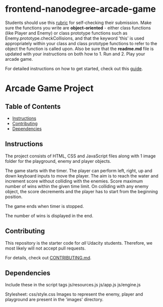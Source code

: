 frontend-nanodegree-arcade-game
===============================

Students should use this [rubric](https://review.udacity.com/#!/projects/2696458597/rubric) for self-checking their submission. Make sure the functions you write are **object-oriented** - either class functions (like Player and Enemy) or class prototype functions such as Enemy.prototype.checkCollisions, and that the keyword 'this' is used appropriately within your class and class prototype functions to refer to the object the function is called upon. Also be sure that the **readme.md** file is updated with your instructions on both how to 1. Run and 2. Play your arcade game.

For detailed instructions on how to get started, check out this [guide](https://docs.google.com/document/d/1v01aScPjSWCCWQLIpFqvg3-vXLH2e8_SZQKC8jNO0Dc/pub?embedded=true).

# Arcade Game Project

## Table of Contents

* [Instructions](#instructions)
* [Contributing](#contributing)
* [Dependencies](#dependencies)

## Instructions

The project consists of HTML, CSS and JavaScript files along with 1 image folder for the playground, enemy and player objects.

The game starts with the timer. The player can perform left, right, up and down keyboard inputs to move the player. The aim is to reach the water and increment score without colliding with the enemies. Score maximum number of wins within the given time limit. On colliding with any enemy object, the score decrements and the player has to start from the beginning position.

The game ends when timer is stopped.

The number of wins is displayed in the end.

## Contributing

This repository is the starter code for _all_ Udacity students. Therefore, we most likely will not accept pull requests.

For details, check out [CONTRIBUTING.md](CONTRIBUTING.md).

## Dependencies
Include these in the script tags
  js/resources.js
  js/app.js
  js/engine.js

Stylesheet:
  css/style.css
Images to represent the enemy, player and playground are present in the 'images' directory.
